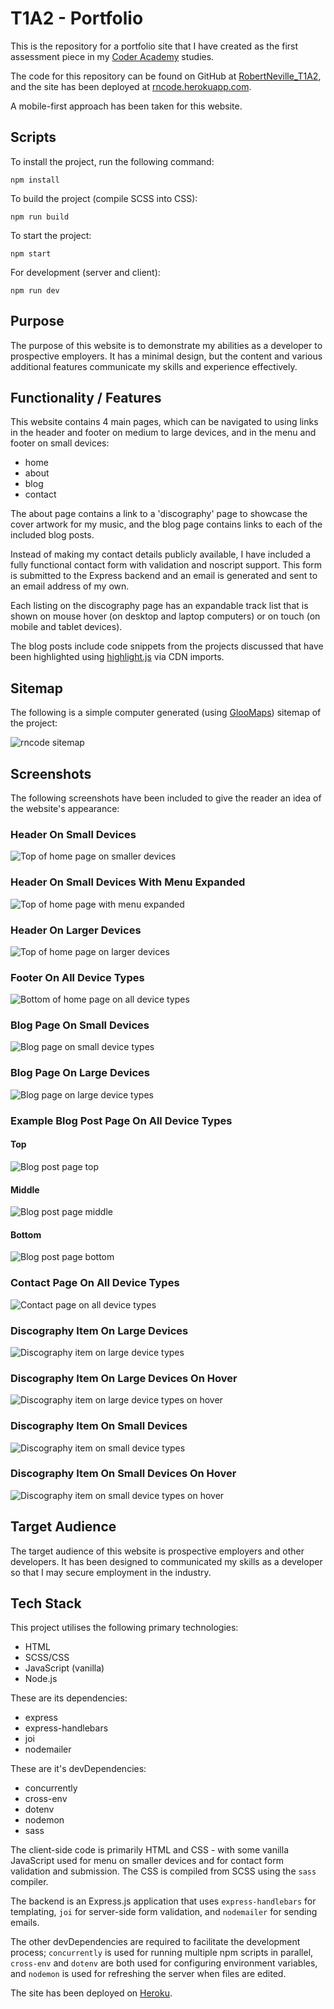 # T1A2 - Portfolio

This is the repository for a portfolio site that I have created as the first
assessment piece in my [Coder Academy](https://www.coderacademy.edu.au/)
studies.

The code for this repository can be found on GitHub at [RobertNeville_T1A2](https://github.com/robocoptertron/RobertNeville_T1A2), and the site has 
been deployed at [rncode.herokuapp.com](https://rncode.herokuapp.com).

A mobile-first approach has been taken for this website.

## Scripts

To install the project, run the following command:

```
npm install
```

To build the project (compile SCSS into CSS):
```
npm run build
```

To start the project:
```
npm start
```

For development (server and client):
```
npm run dev
```

## Purpose

The purpose of this website is to demonstrate my abilities as a developer
to prospective employers. It has a minimal design, but the content and 
various additional features communicate my skills and experience effectively.

## Functionality / Features

This website contains 4 main pages, which can be navigated to using links
in the header and footer on medium to large devices, and in the menu and
footer on small devices:

- home
- about
- blog
- contact

The about page contains a link to a 'discography' page to showcase the cover 
artwork for my music, and the blog page contains links to each of the 
included blog posts. 

Instead of making my contact details publicly available, I have included a 
fully functional contact form with validation and noscript support. This form
is submitted to the Express backend and an email is generated and sent to
an email address of my own.

Each listing on the discography page has an expandable track list that is 
shown on mouse hover (on desktop and laptop computers) or on touch (on 
mobile and tablet devices).

The blog posts include code snippets from the projects discussed that have
been highlighted using [highlight.js](http://highlightjs.org) via CDN 
imports.

## Sitemap

The following is a simple computer generated (using [GlooMaps](https://www.gloomaps.com/)) sitemap of the project:

![rncode sitemap](/docs/sitemap.png)

## Screenshots

The following screenshots have been included to give the reader an idea of 
the website's appearance:

### Header On Small Devices

![Top of home page on smaller devices](/docs/home-page-header-sm.png)

### Header On Small Devices With Menu Expanded

![Top of home page with menu expanded](/docs/home-page-menu.png)

### Header On Larger Devices

![Top of home page on larger devices](/docs/home-page-header-lg.png)

### Footer On All Device Types

![Bottom of home page on all device types](/docs/home-page-footer.png)

### Blog Page On Small Devices

![Blog page on small device types](/docs/blog-page-sm.png)

### Blog Page On Large Devices

![Blog page on large device types](/docs/blog-page-lg.png)

### Example Blog Post Page On All Device Types

#### Top

![Blog post page top](/docs/blog-post-top.png)

#### Middle

![Blog post page middle](/docs/blog-post-mid.png)

#### Bottom

![Blog post page bottom](/docs/blog-post-bottom.png)

### Contact Page On All Device Types

![Contact page on all device types](/docs/contact-page.png)

### Discography Item On Large Devices

![Discography item on large device types](/docs/discography-item-lg.png)

### Discography Item On Large Devices On Hover

![Discography item on large device types on hover](/docs/discography-item-lg-hover.png)

### Discography Item On Small Devices

![Discography item on small device types](/docs/discography-item-sm.png)

### Discography Item On Small Devices On Hover

![Discography item on small device types on hover](/docs/discography-item-sm-hover.png)

## Target Audience

The target audience of this website is prospective employers and other 
developers. It has been designed to communicated my skills as a developer so 
that I may secure employment in the industry.

## Tech Stack

This project utilises the following primary technologies:

- HTML
- SCSS/CSS
- JavaScript (vanilla)
- Node.js

These are its dependencies:

- express
- express-handlebars
- joi
- nodemailer

These are it's devDependencies:

- concurrently
- cross-env
- dotenv
- nodemon
- sass

The client-side code is primarily HTML and CSS - with some vanilla
JavaScript used for menu on smaller devices and for contact form validation 
and submission. The CSS is compiled from SCSS using the `sass` compiler.

The backend is an Express.js application that uses `express-handlebars` for 
templating, `joi` for server-side form validation, and `nodemailer` for 
sending emails.

The other devDependencies are required to facilitate the development 
process; `concurrently` is used for running multiple npm scripts in 
parallel, `cross-env` and `dotenv` are both used for configuring environment 
variables, and `nodemon` is used for refreshing the server when files are 
edited.

The site has been deployed on [Heroku](https://rncode.herokuapp.com).